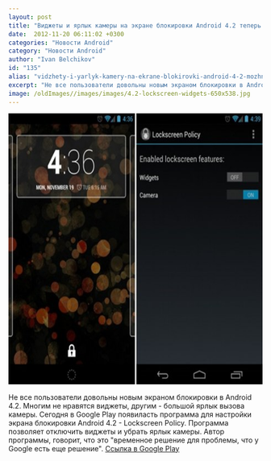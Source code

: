 ```yaml
---
layout: post
title: "Виджеты и ярлык камеры на экране блокировки Android 4.2 теперь можно отлючить"
date:  2012-11-20 06:11:02 +0300
categories: "Новости Android"
category: "Новости Android"
author: "Ivan Belchikov"
id: "135"
alias: "vidzhety-i-yarlyk-kamery-na-ekrane-blokirovki-android-4-2-mozhno-otlyuchit"
excerpt: "Не все пользователи довольны новым экраном блокировки в Android 4.2. Многим не нравятся виджеты, другим - большой ярлык вызова камеры. Сегодня в Google Play появиласть программа для настройки экрана блокировки Android 4.2 - Lockscreen Policy. Программа позволяет отключить виджеты и убрать ярлык камеры. Автор программы, говорит, что это временное решение для проблемы, что у Google есть еще решение."
image: /oldImages//images/images/4.2-lockscreen-widgets-650x538.jpg
---
```

<img  src="/oldImages/images/images/4.2-lockscreen-widgets-650x538.jpg" border="0" alt="" title="4.2 lockscreen widgets" width="650" height="538" >

Не все пользователи довольны новым экраном блокировки в Android 4.2. Многим не нравятся виджеты, другим - большой ярлык вызова камеры. Сегодня в Google Play появиласть программа для настройки экрана блокировки Android 4.2 - Lockscreen Policy. Программа позволяет отключить виджеты и убрать ярлык камеры. Автор программы, говорит, что это "временное решение для проблемы, что у Google есть еще решение".
<a href="#" title="Lockscreen Policy" rel="nofollow">Ссылка в Google Play</a>
